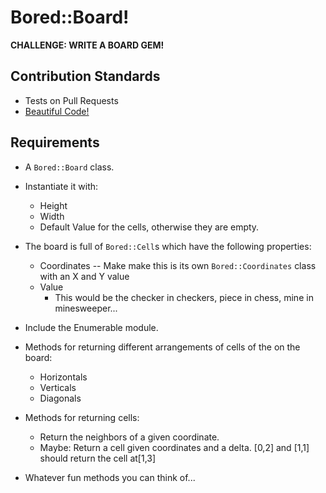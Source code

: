 # Bored::Board!

**CHALLENGE: WRITE A BOARD GEM!**

## Contribution Standards

- Tests on Pull Requests
- [Beautiful Code!](https://github.com/styleguide/ruby)

## Requirements

- A `Bored::Board` class.

- Instantiate it with:
  - Height
  - Width
  - Default Value for the cells, otherwise they are empty.
  
- The board is full of `Bored::Cell`s which have the following properties:
  - Coordinates -- Make make this is its own `Bored::Coordinates` class with an X and Y value
  - Value
    - This would be the checker in checkers, piece in chess, mine in minesweeper...
    
- Include the Enumerable module.

- Methods for returning different arrangements of cells of the on the board:
  - Horizontals
  - Verticals
  - Diagonals
  
- Methods for returning cells:
  - Return the neighbors of a given coordinate.
  - Maybe: Return a cell given coordinates and a delta. [0,2] and [1,1] should return the cell at[1,3]
 
 - Whatever fun methods you can think of...
